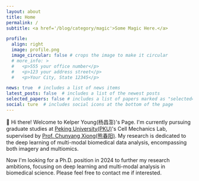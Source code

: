 ```yaml
---
layout: about
title: Home 
permalink: /
subtitle: <a href='/blog/category/magic'>Some Magic Here.</a> 

profile:
  align: right
  image: profile.png
  image_circular: false # crops the image to make it circular
  # more_info: >
  #   <p>555 your office number</p>
  #   <p>123 your address street</p>
  #   <p>Your City, State 12345</p>

news: true  # includes a list of news items
latest_posts: false  # includes a list of the newest posts
selected_papers: false # includes a list of papers marked as "selected={true}"
social: ture  # includes social icons at the bottom of the page
---
```


🐚 Hi there! Welcome to Kelper Young(杨昌澎)'s Page. I'm currently pursuing graduate studies at [Peking University(PKU)](https://english.pku.edu.cn/)'s Cell Mechanics Lab, supervised by [Prof. Chunyang Xiong(熊春阳)](https://scholar.google.com/citations?user=TFxaXggAAAAJ). My research is dedicated to the deep learning of multi-modal biomedical data analysis, encompassing both imagery and multiomics.

<!-- I got my bachelor degree from the [University of Shanghai for Science and Technology(USST)](https://en.usst.edu.cn/), majored in Information Management and Information System, supervised by [Asst. Prof. Baizhou Shi(施柏州)](https://www.iem.yuntech.edu.tw/faculties1.php?ename=pcshih). His enlightening guidance ignited my passion for artificial intelligence. -->

Now I'm looking for a Ph.D. position in 2024 to further my research ambitions, focusing on deep learning and multi-modal analysis in biomedical science. Please feel free to contact me if interested.

<!-- And I have a strong interest in developing an LLM-Agent integrating the above tools for biomedical research. -->
